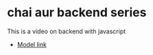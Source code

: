 # chai aur backend series

This is a video on backend with javascript
- [Model link](https://app.eraser.io/workspace/YtPqZ1VogxGy1jzIDkzj?origin=share)
